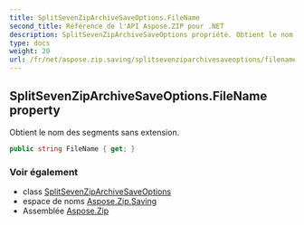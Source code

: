 ```yaml
---
title: SplitSevenZipArchiveSaveOptions.FileName
second_title: Référence de l'API Aspose.ZIP pour .NET
description: SplitSevenZipArchiveSaveOptions propriété. Obtient le nom des segments sans extension.
type: docs
weight: 20
url: /fr/net/aspose.zip.saving/splitsevenziparchivesaveoptions/filename/
---
```

## SplitSevenZipArchiveSaveOptions.FileName property

Obtient le nom des segments sans extension.

```csharp
public string FileName { get; }
```

### Voir également

* class [SplitSevenZipArchiveSaveOptions](../)
* espace de noms [Aspose.Zip.Saving](../../splitsevenziparchivesaveoptions/)
* Assemblée [Aspose.Zip](../../../)


